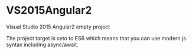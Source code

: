 # VS2015Angular2
Visual Studio 2015 Angular2 empty project

The project target is seto to ES6 which means that you can use modern js syntax including async/await.
